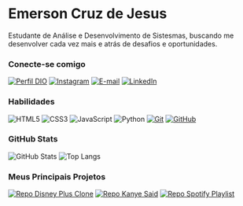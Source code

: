 # Emerson Cruz de Jesus

Estudante de Análise e Desenvolvimento de Sistesmas, buscando me desenvolver cada vez mais e atrás de desafios e oportunidades.

### Conecte-se comigo

[![Perfil DIO](https://img.shields.io/badge/-Meu%20Perfil%20na%20DIO-30A3DC?style=for-the-badge)](https://web.dio.me/users/emersoncruz73)
[![Instagram](https://img.shields.io/badge/Instagram-000?style=for-the-badge&logo=instagram&logoColor=E94D5F)](https://www.instagram.com/emersonjesus00/)
[![E-mail](https://img.shields.io/badge/-Email-000?style=for-the-badge&logo=microsoft-outlook&logoColor=E94D5F)](mailto:emersoncj777@gmail.com)
[![LinkedIn](https://img.shields.io/badge/-LinkedIn-000?style=for-the-badge&logo=linkedin&logoColor=30A3DC)](https://www.linkedin.com/in/emerson-jesus-b84266195/)

### Habilidades

![HTML5](https://img.shields.io/badge/HTML-000?style=for-the-badge&logo=html5&logoColor=30A3DC)
![CSS3](https://img.shields.io/badge/CSS3-000?style=for-the-badge&logo=css3&logoColor=E94D5F)
![JavaScript](https://img.shields.io/badge/JavaScript-000?style=for-the-badge&logo=javascript&logoColor=30A3DC)
![Python](https://img.shields.io/badge/Python-000?style=for-the-badge&logo=python&logoColor=30A3DC)
[![Git](https://img.shields.io/badge/Git-000?style=for-the-badge&logo=git&logoColor=E94D5F)](https://git-scm.com/doc)
[![GitHub](https://img.shields.io/badge/GitHub-000?style=for-the-badge&logo=github&logoColor=30A3DC)](https://docs.github.com/)

### GitHub Stats

![GitHub Stats](https://github-readme-stats.vercel.app/api?username=EmersonJesus&theme=transparent&bg_color=000&border_color=30A3DC&show_icons=true&icon_color=30A3DC&title_color=E94D5F&text_color=FFF)
![Top Langs](https://github-readme-stats-git-masterrstaa-rickstaa.vercel.app/api/top-langs/?username=EmersonJesus&layout=compact&bg_color=000&border_color=30A3DC&title_color=E94D5F&text_color=FFF)


### Meus Principais Projetos


[![Repo Disney Plus Clone](https://github-readme-stats.vercel.app/api/pin/?username=EmersonJesus&repo=Disney-Plus-Clone&bg_color=000&border_color=30A3DC&show_icons=true&icon_color=30A3DC&title_color=E94D5F&text_color=FFF)](https://github.com/EmersonJesus/Disney-Plus-Clone)
[![Repo Kanye Said](https://github-readme-stats.vercel.app/api/pin/?username=EmersonJesus&repo=Kanye-Said&bg_color=000&border_color=30A3DC&show_icons=true&icon_color=30A3DC&title_color=E94D5F&text_color=FFF)](https://github.com/EmersonJesus/Kanye-Said)
[![Repo Spotify Playlist](https://github-readme-stats.vercel.app/api/pin/?username=EmersonJesus&repo=Spotify-Playlist-Generator&bg_color=000&border_color=30A3DC&show_icons=true&icon_color=30A3DC&title_color=E94D5F&text_color=FFF)](https://github.com/EmersonJesus/Spotify-Playlist-Generator)
